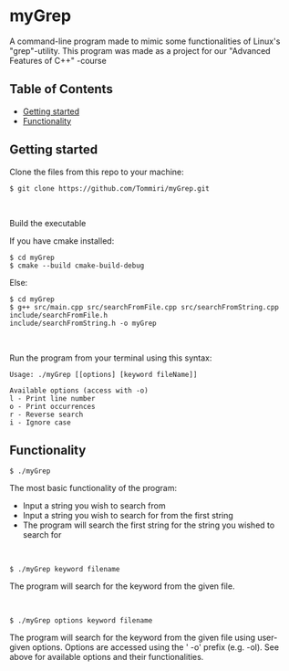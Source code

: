 # myGrep

A command-line program made to mimic some functionalities of Linux's "grep"-utility. This program was made as a project
for our "Advanced Features of C++" -course

## Table of Contents

* [Getting started](#getting-started)
* [Functionality](#functionality)

## Getting started

<a name="getting-started"></a>

Clone the files from this repo to your machine:

```
$ git clone https://github.com/Tommiri/myGrep.git
```

<br>

Build the executable

If you have cmake installed:

```
$ cd myGrep
$ cmake --build cmake-build-debug
```

Else:

```
$ cd myGrep
$ g++ src/main.cpp src/searchFromFile.cpp src/searchFromString.cpp include/searchFromFile.h 
include/searchFromString.h -o myGrep
```

<br>

Run the program from your terminal using this syntax:

```
Usage: ./myGrep [[options] [keyword fileName]]

Available options (access with -o)
l - Print line number
o - Print occurrences
r - Reverse search
i - Ignore case
```

## Functionality

<a name="functionality"></a>

```
$ ./myGrep
```

The most basic functionality of the program:

* Input a string you wish to search from
* Input a string you wish to search for from the first string
* The program will search the first string for the string you wished to search for

<br>

```
$ ./myGrep keyword filename
```

The program will search for the keyword from the given file.

<br>

```
$ ./myGrep options keyword filename
```

The program will search for the keyword from the given file using user-given options. Options are accessed using the '
-o' prefix (e.g. -ol). See above for available options and their functionalities.
